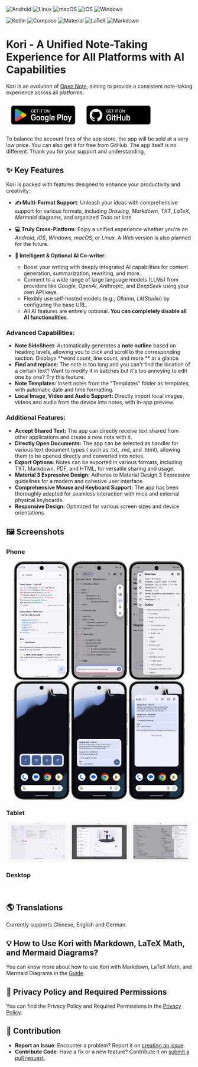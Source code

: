 ![Android](https://img.shields.io/badge/Android-3DDC84?logo=android&logoColor=white)
![Linux](https://img.shields.io/badge/Linux-FCC624?logo=linux&logoColor=black)
![macOS](https://img.shields.io/badge/macOS-000000?logo=apple&logoColor=F0F0F0)
![iOS](https://img.shields.io/badge/iOS-000000?&logo=apple&logoColor=white)
![Windows](https://custom-icon-badges.demolab.com/badge/Windows-0078D6?logo=windows11&logoColor=white)

![Kotlin](https://img.shields.io/badge/kotlin-%237F52FF.svg?style=for-the-badge&logo=kotlin&logoColor=white)
![Compose](https://img.shields.io/static/v1?style=for-the-badge&message=Jetpack+Compose&color=4285F4&logo=Jetpack+Compose&logoColor=FFFFFF&label=)
![Material](https://custom-icon-badges.demolab.com/badge/material%20you-lightblue?style=for-the-badge&logoColor=333&logo=material-you)
![LaTeX](https://img.shields.io/badge/latex-%23008080.svg?style=for-the-badge&logo=latex&logoColor=white)
![Markdown](https://img.shields.io/badge/markdown-%23000000.svg?style=for-the-badge&logo=markdown&logoColor=white)

# Kori - A Unified Note-Taking Experience for All Platforms with AI Capabilities

Kori is an evolution of [Open Note](https://github.com/YangDai2003/OpenNote-Compose), aiming to
provide a consistent note-taking experience across all platforms.

[<img alt="Get it on Google Play" src="screenshots/google_play.png" width="200px">](https://play.google.com/store/apps/details?id=org.yangdai.kori&pcampaignid=web_share)
[<img alt="Get it on GitHub" src="screenshots/github.png" width="200px">](https://github.com/YangDai2003/Kori/releases)

To balance the account fees of the app store, the app will be sold at a very low price. You can also
get it for free from GitHub. The app itself is no different. Thank you for your support and
understanding.

## ✨ Key Features

Kori is packed with features designed to enhance your productivity and creativity:

* **✍️ Multi-Format Support**: Unleash your ideas with comprehensive support for various formats,
  including _Drawing_, _Markdown_, _TXT_, _LaTeX_, _Mermaid_ diagrams, and organized _Todo.txt_
  lists.

* **💻 Truly Cross-Platform**: Enjoy a unified experience whether you're on _Android_, _iOS_,
  _Windows_, _macOS_, or _Linux_. A _Web_ version is also planned for the future.

* **🤖 Intelligent & Optional AI Co-writer**:
    * Boost your writing with deeply integrated AI capabilities for content generation,
      summarization, rewriting, and more.
    * Connect to a wide range of large language models (LLMs) from providers like _Google_,
      _OpenAI_, _Anthropic_, and _DeepSeek_ using your own API keys.
    * Flexibly use self-hosted models (e.g., _Ollama_, _LMStudio_) by configuring the base URL.
    * All AI features are entirely optional. **You can completely disable all AI functionalities**.

### Advanced Capabilities:

- **Note SideSheet**: Automatically generates a **note outline** based on heading levels, allowing
  you to click and scroll to the corresponding section. Displays **word count, line count, and more
  ** at a glance.
- **Find and replace**: The note is too long and you can't find the location of a certain text? Want
  to modify it in batches but it's too annoying to edit one by one? Try this feature.
- **Note Templates:** Insert notes from the "Templates" folder as templates, with automatic date and
  time formatting.
- **Local Image, Video and Audio Support:** Directly import local images, videos and audio from the
  device into notes, with in-app preview.

### Additional Features:

- **Accept Shared Text:** The app can directly receive text shared from other applications and
  create a new note with it.
- **Directly Open Documents:** The app can be selected as handler for various text document types (
  such as .txt, .md, and .html), allowing them to be opened directly and converted into notes.
- **Export Options:** Notes can be exported in various formats, including TXT, Markdown, PDF, and
  HTML, for versatile sharing and usage.
- **Material 3 Expressive Design:** Adheres to Material Design 3 Expressive guidelines for a modern
  and cohesive user interface.
- **Comprehensive Mouse and Keyboard Support:** The app has been thoroughly adapted for seamless
  interaction with mice and external physical keyboards.
- **Responsive Design:** Optimized for various screen sizes and device orientations.

## 🖼️ Screenshots

### Phone

<p align="center">
  <img src="screenshots/phone_1.png" width="30%" alt=""/>
  <img src="screenshots/phone_2.png" width="30%" alt=""/>
  <img src="screenshots/phone_3.png" width="30%" alt=""/>
  <img src="screenshots/widget_1.png" width="30%" alt=""/>
  <img src="screenshots/widget_2.png" width="30%" alt=""/>
  <img src="screenshots/widget_3.png" width="30%" alt=""/>
</p>

### Tablet

<p align="center">
  <img src="screenshots/tablet_1.png" width="32%" alt=""/>
  <img src="screenshots/tablet_2.png" width="32%" alt=""/>
  <img src="screenshots/tablet_3.png" width="32%" alt=""/>
</p>

### Desktop

<p align="center">
  <img src="screenshots/desktop_1.png" width="32%" alt=""/>
  <img src="screenshots/desktop_2.png" width="32%" alt=""/>
  <img src="screenshots/desktop_3.png" width="32%" alt=""/>
</p>

## 🌎 Translations

Currently supports Chinese, English and German.

## 💡 How to Use Kori with Markdown, LaTeX Math, and Mermaid Diagrams?

You can know more about how to use Kori with Markdown, LaTeX Math, and Mermaid Diagrams in
the [Guide](Guide.md).

## 🔐 Privacy Policy and Required Permissions

You can find the Privacy Policy and Required Permissions in the [Privacy Policy](PRIVACY_POLICY.md).

## 🎈 Contribution

* **Report an Issue**: Encounter a problem? Report it
  on [creating an issue](https://github.com/YangDai2003/Kori/issues).
* **Contribute Code**: Have a fix or a new feature? Contribute it
  on [submit a pull request](https://github.com/YangDai2003/Kori/pulls).